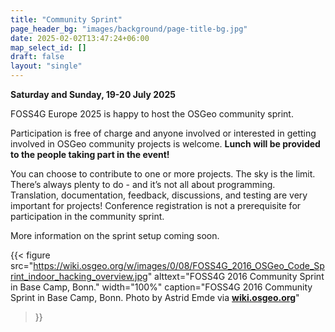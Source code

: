 ```yaml
---
title: "Community Sprint"
page_header_bg: "images/background/page-title-bg.jpg"
date: 2025-02-02T13:47:24+06:00
map_select_id: []
draft: false
layout: "single"
---
```

**Saturday and Sunday, 19-20 July 2025**

FOSS4G Europe 2025 is happy to host the OSGeo community sprint.

Participation is free of charge and anyone involved or interested in getting
involved in OSGeo community projects is welcome.
**Lunch will be provided to the people taking part in the event!**

You can choose to contribute to one or more projects. The sky is the limit.
There’s always plenty to do - and it’s not all about programming. Translation,
documentation, feedback, discussions, and testing are very important for
projects! Conference registration is not a prerequisite for participation in
the community sprint.

More information on the sprint setup coming soon.

{{< figure
    src="https://wiki.osgeo.org/w/images/0/08/FOSS4G_2016_OSGeo_Code_Sprint_indoor_hacking_overview.jpg"
    alttext="FOSS4G 2016 Community Sprint in Base Camp, Bonn."
    width="100%"
    caption="FOSS4G 2016 Community Sprint in Base Camp, Bonn. Photo by Astrid Emde via [**wiki.osgeo.org**](https://wiki.osgeo.org/wiki/FOSS4G_2016_Code_Sprint)"
>}}  
